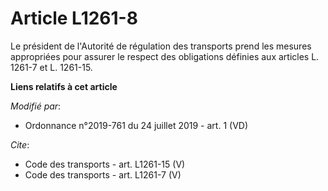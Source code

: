 # Article L1261-8

Le président de l'Autorité de régulation des transports prend les mesures appropriées pour assurer le respect des obligations
définies aux articles L. 1261-7 et L. 1261-15.

**Liens relatifs à cet article**

_Modifié par_:

  - Ordonnance n°2019-761 du 24 juillet 2019 - art. 1 (VD)

_Cite_:

  - Code des transports - art. L1261-15 (V)
  - Code des transports - art. L1261-7 (V)
